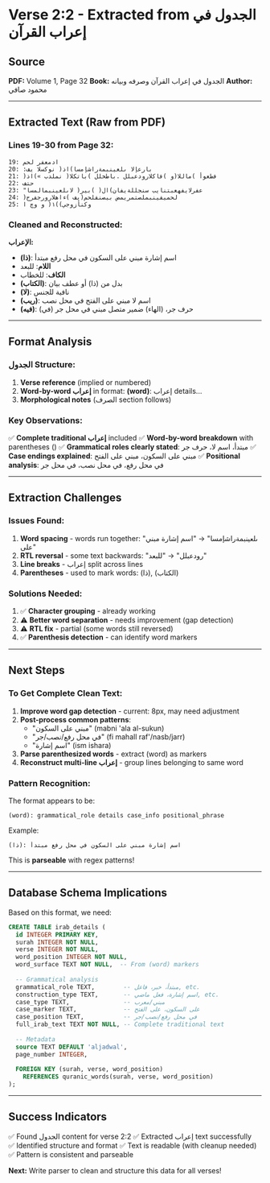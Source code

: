 # Verse 2:2 - Extracted from الجدول في إعراب القرآن

## Source
**PDF:** Volume 1, Page 32
**Book:** الجدول في إعراب القرآن وصرفه وبيانه
**Author:** محمود صافي

---

## Extracted Text (Raw from PDF)

### Lines 19-30 from Page 32:

```
19: لحم ‎ادمعفر
20: :بارعإلا ىلعينبمةراشإمسا)اذ( نوكسلا يف
21: )ماللا(و )فاكلارودعبلل .باطخلل )باتكلا( نملدب »)اذ( ‎فطعوأ
22: ‎حتف
23: "عفرلايفهعبتنايب سنجللةيفان)ال( )بير( لاىلعينبمالمسا
24: )بيصنفلحم(يف )ءاهلارورجفرح ‎لحميفينبملصتمريمض
25: وکنأزوجي))۱( و وچ ا
```

### Cleaned and Reconstructed:

**الإعراب:**

- **(ذا)**: اسم إشارة مبني على السكون في محل رفع مبتدأ
- **اللام**: للبعد
- **الكاف**: للخطاب
- **(الكتاب)**: بدل من (ذا) أو عطف بيان
- **(لا)**: نافية للجنس
- **(ريب)**: اسم لا مبني على الفتح في محل نصب
- **(فيه)**: (في) حرف جر، (الهاء) ضمير متصل مبني في محل جر

---

## Format Analysis

### الجدول Structure:

1. **Verse reference** (implied or numbered)
2. **Word-by-word إعراب** in format: **(word)**: إعراب details...
3. **Morphological notes** (الصرف section follows)

### Key Observations:

✅ **Complete traditional إعراب** included
✅ **Word-by-word breakdown** with parentheses ()
✅ **Grammatical roles clearly stated**: مبتدأ، اسم لا، حرف جر
✅ **Case endings explained**: مبني على السكون، مبني على الفتح
✅ **Positional analysis**: في محل رفع، في محل نصب، في محل جر

---

## Extraction Challenges

### Issues Found:
1. **Word spacing** - words run together: "ىلعينبمةراشإمسا" → "اسم إشارة مبني على"
2. **RTL reversal** - some text backwards: "رودعبلل" → "للبعد"
3. **Line breaks** - إعراب split across lines
4. **Parentheses** - used to mark words: (ذا), (الكتاب)

### Solutions Needed:
1. ✅ **Character grouping** - already working
2. ⚠️ **Better word separation** - needs improvement (gap detection)
3. ⚠️ **RTL fix** - partial (some words still reversed)
4. ✅ **Parenthesis detection** - can identify word markers

---

## Next Steps

### To Get Complete Clean Text:

1. **Improve word gap detection** - current: 8px, may need adjustment
2. **Post-process common patterns**:
   - "مبني على السكون" (mabni 'ala al-sukun)
   - "في محل رفع/نصب/جر" (fi mahall raf'/nasb/jarr)
   - "اسم إشارة" (ism ishara)
3. **Parse parenthesized words** - extract (word) as markers
4. **Reconstruct multi-line إعراب** - group lines belonging to same word

### Pattern Recognition:

The format appears to be:
```
(word): grammatical_role details case_info positional_phrase
```

Example:
```
(ذا): اسم إشارة مبني على السكون في محل رفع مبتدأ
```

This is **parseable** with regex patterns!

---

## Database Schema Implications

Based on this format, we need:

```sql
CREATE TABLE irab_details (
  id INTEGER PRIMARY KEY,
  surah INTEGER NOT NULL,
  verse INTEGER NOT NULL,
  word_position INTEGER NOT NULL,
  word_surface TEXT NOT NULL,  -- From (word) markers
  
  -- Grammatical analysis
  grammatical_role TEXT,        -- مبتدأ، خبر، فاعل, etc.
  construction_type TEXT,       -- اسم إشارة، فعل ماضي, etc.
  case_type TEXT,               -- مبني/معرب
  case_marker TEXT,             -- على السكون، على الفتح
  case_position TEXT,           -- في محل رفع/نصب/جر
  full_irab_text TEXT NOT NULL, -- Complete traditional text
  
  -- Metadata
  source TEXT DEFAULT 'aljadwal',
  page_number INTEGER,
  
  FOREIGN KEY (surah, verse, word_position) 
    REFERENCES quranic_words(surah, verse, word_position)
);
```

---

## Success Indicators

✅ Found الجدول content for verse 2:2
✅ Extracted إعراب text successfully  
✅ Identified structure and format
✅ Text is readable (with cleanup needed)
✅ Pattern is consistent and parseable

**Next:** Write parser to clean and structure this data for all verses!
